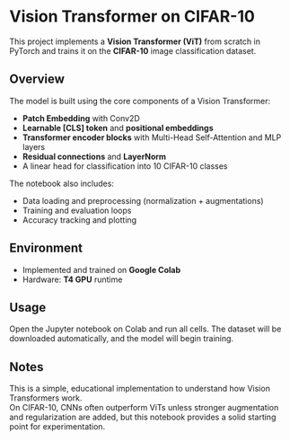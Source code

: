 # Vision Transformer on CIFAR-10

This project implements a **Vision Transformer (ViT)** from scratch in PyTorch and trains it on the **CIFAR-10** image classification dataset.

## Overview
The model is built using the core components of a Vision Transformer:
- **Patch Embedding** with Conv2D  
- **Learnable [CLS] token** and **positional embeddings**  
- **Transformer encoder blocks** with Multi-Head Self-Attention and MLP layers  
- **Residual connections** and **LayerNorm**  
- A linear head for classification into 10 CIFAR-10 classes  

The notebook also includes:
- Data loading and preprocessing (normalization + augmentations)  
- Training and evaluation loops  
- Accuracy tracking and plotting  

## Environment
- Implemented and trained on **Google Colab**  
- Hardware: **T4 GPU** runtime  

## Usage
Open the Jupyter notebook on Colab and run all cells. The dataset will be downloaded automatically, and the model will begin training.  

## Notes
This is a simple, educational implementation to understand how Vision Transformers work.  
On CIFAR-10, CNNs often outperform ViTs unless stronger augmentation and regularization are added, but this notebook provides a solid starting point for experimentation.
